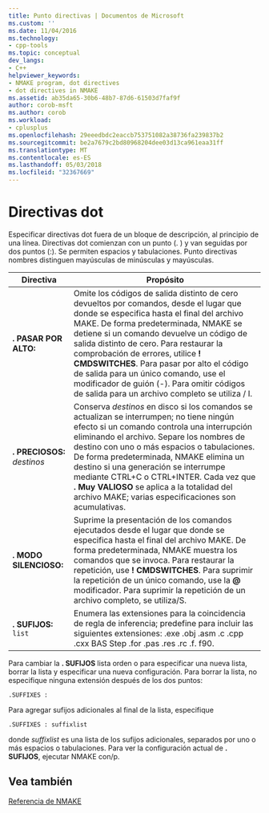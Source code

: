 ```yaml
---
title: Punto directivas | Documentos de Microsoft
ms.custom: ''
ms.date: 11/04/2016
ms.technology:
- cpp-tools
ms.topic: conceptual
dev_langs:
- C++
helpviewer_keywords:
- NMAKE program, dot directives
- dot directives in NMAKE
ms.assetid: ab35da65-30b6-48b7-87d6-61503d7faf9f
author: corob-msft
ms.author: corob
ms.workload:
- cplusplus
ms.openlocfilehash: 29eeedbdc2eaccb753751082a38736fa239837b2
ms.sourcegitcommit: be2a7679c2bd80968204dee03d13ca961eaa31ff
ms.translationtype: MT
ms.contentlocale: es-ES
ms.lasthandoff: 05/03/2018
ms.locfileid: "32367669"
---
```

# <a name="dot-directives"></a>Directivas dot
Especificar directivas dot fuera de un bloque de descripción, al principio de una línea. Directivas dot comienzan con un punto (. ) y van seguidas por dos puntos (:). Se permiten espacios y tabulaciones. Punto directivas nombres distinguen mayúsculas de minúsculas y mayúsculas.  
  
|Directiva|Propósito|  
|---------------|-------------|  
|**. PASAR POR ALTO:**|Omite los códigos de salida distinto de cero devueltos por comandos, desde el lugar que donde se especifica hasta el final del archivo MAKE. De forma predeterminada, NMAKE se detiene si un comando devuelve un código de salida distinto de cero. Para restaurar la comprobación de errores, utilice **! CMDSWITCHES**. Para pasar por alto el código de salida para un único comando, use el modificador de guión (-). Para omitir códigos de salida para un archivo completo se utiliza / I.|  
|**. PRECIOSOS:** *destinos*|Conserva *destinos* en disco si los comandos se actualizan se interrumpen; no tiene ningún efecto si un comando controla una interrupción eliminando el archivo. Separe los nombres de destino con uno o más espacios o tabulaciones. De forma predeterminada, NMAKE elimina un destino si una generación se interrumpe mediante CTRL+C o CTRL+INTER. Cada vez que **. Muy VALIOSO** se aplica a la totalidad del archivo MAKE; varias especificaciones son acumulativas.|  
|**. MODO SILENCIOSO:**|Suprime la presentación de los comandos ejecutados desde el lugar que donde se especifica hasta el final del archivo MAKE. De forma predeterminada, NMAKE muestra los comandos que se invoca. Para restaurar la repetición, use **! CMDSWITCHES**. Para suprimir la repetición de un único comando, use la **@** modificador. Para suprimir la repetición de un archivo completo, se utiliza/S.|  
|**. SUFIJOS:** `list`|Enumera las extensiones para la coincidencia de regla de inferencia; predefine para incluir las siguientes extensiones: .exe .obj .asm .c .cpp .cxx BAS Step .for .pas .res .rc .f. f90.|  
  
 Para cambiar la **. SUFIJOS** lista orden o para especificar una nueva lista, borrar la lista y especificar una nueva configuración. Para borrar la lista, no especifique ninguna extensión después de los dos puntos:  
  
```  
.SUFFIXES :  
```  
  
 Para agregar sufijos adicionales al final de la lista, especifique  
  
```  
.SUFFIXES : suffixlist  
```  
  
 donde *suffixlist* es una lista de los sufijos adicionales, separados por uno o más espacios o tabulaciones. Para ver la configuración actual de **. SUFIJOS**, ejecutar NMAKE con/p.  
  
## <a name="see-also"></a>Vea también  
 [Referencia de NMAKE](../build/nmake-reference.md)